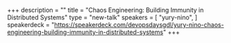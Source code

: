 +++
description = ""
title = "Chaos Engineering: Building Immunity in Distributed Systems"
type = "new-talk"
speakers = [
        "yury-nino",
]
speakerdeck = "https://speakerdeck.com/devopsdaysgdl/yury-nino-chaos-engineering-building-immunity-in-distributed-systems"
+++